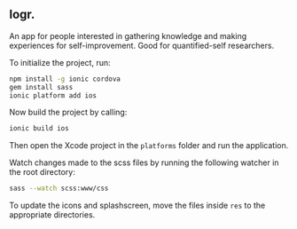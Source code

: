 logr.
-----

An app for people interested in gathering knowledge and making experiences for self-improvement.
Good for quantified-self researchers.

To initialize the project, run:

```bash
npm install -g ionic cordova
gem install sass
ionic platform add ios
```

Now build the project by calling:

```bash
ionic build ios
```

Then open the Xcode project in the `platforms` folder and run the application.

Watch changes made to the scss files by running the following watcher in the root directory:

```bash
sass --watch scss:www/css
```

To update the icons and splashscreen, move the files inside `res` to the appropriate directories.
